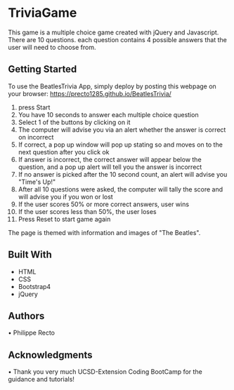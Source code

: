 # TriviaGame

This game is a multiple choice game created with jQuery and Javascript. There are 10 questions. each question contains 4 possible answers that the user will need to choose from.

## Getting Started

To use the BeatlesTrivia App, simply deploy by posting this webpage on your browser: https://precto1285.github.io/BeatlesTrivia/


1. press Start
2. You have 10 seconds to answer each multiple choice question
3. Select 1 of the buttons by clicking on it
4. The computer will advise you via an alert whether the answer is correct on incorrect
5. If correct, a pop up window will pop up stating so and moves on to the next question after you click ok
5. If answer is incorrect, the correct answer will appear below the question, and a pop up alert will tell you the answer is incorrect
6. If no answer is picked after the 10 second count, an alert will advise you "Time's Up!"
7. After all 10 questions were asked, the computer will tally the score and will advise you if you won or lost
8. If the user scores 50% or more correct answers, user wins
9. If the user scores less than 50%, the user loses
10. Press Reset to start game again

The page is themed with information and images of "The Beatles".


## Built With
* HTML
* CSS
* Bootstrap4
* jQuery

## Authors
•	Philippe Recto

## Acknowledgments
•	Thank you very much UCSD-Extension Coding BootCamp for the guidance and tutorials!